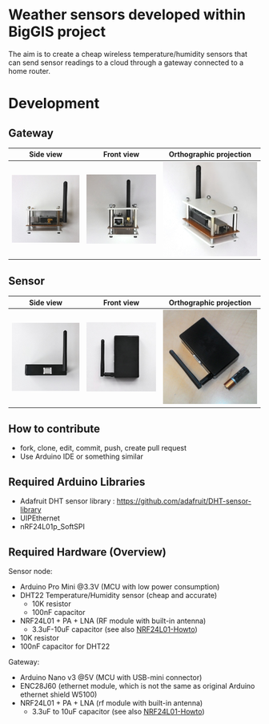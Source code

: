 # Weather sensors developed within BigGIS project

The aim is to create a cheap wireless temperature/humidity sensors that can send sensor readings to a cloud through a gateway connected to a home router.

# Development

## Gateway

[gw-ortho]: hw/gateway/gw-model-ortho.jpg
[gw-side]:  hw/gateway/gw-model-side.jpg
[gw-front]: hw/gateway/gw-model-front.jpg

 Side view  | Front view  | Orthographic projection
------------|-------------|------------------------
![gw-side]  | ![gw-front] | ![gw-ortho]

## Sensor

[se-ortho]: hw/sensor/sensor-model-ortho.jpg
[se-side]:  hw/sensor/sensor-model-side.jpg
[se-front]: hw/sensor/sensor-model-front.jpg

 Side view  | Front view  | Orthographic projection
------------|-------------|------------------------
![se-side]  | ![se-front] | ![se-ortho]


## How to contribute
- fork, clone, edit, commit, push, create pull request
- Use Arduino IDE or something similar

## Required Arduino Libraries
- Adafruit DHT sensor library : https://github.com/adafruit/DHT-sensor-library
- UIPEthernet
- nRF24L01p_SoftSPI

## Required Hardware (Overview)

Sensor node:
- Arduino Pro Mini @3.3V (MCU with low power consumption)
- DHT22 Temperature/Humidity sensor (cheap and accurate)
  - 10K resistor
  - 100nF capacitor
- NRF24L01 + PA + LNA (RF module with built-in antenna)
  - 3.3uF-10uF capacitor (see also [NRF24L01-Howto])
- 10K resistor
- 100nF capacitor for DHT22

Gateway:
- Arduino Nano v3 @5V (MCU with USB-mini connector)
- ENC28J60 (ethernet module, which is not the same as original Arduino ethernet shield W5100)
- NRF24L01 + PA + LNA (rf module with built-in antenna)
  - 3.3uF to 10uF capacitor (see also [NRF24L01-Howto])

[NRF24L01-Howto]: https://arduino-info.wikispaces.com/Nrf24L01-2.4GHz-HowTo
